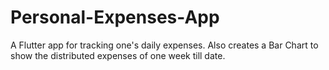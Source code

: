 # Personal-Expenses-App

A Flutter app for tracking one's daily expenses. Also creates a Bar Chart to show the distributed expenses of one week till date.
